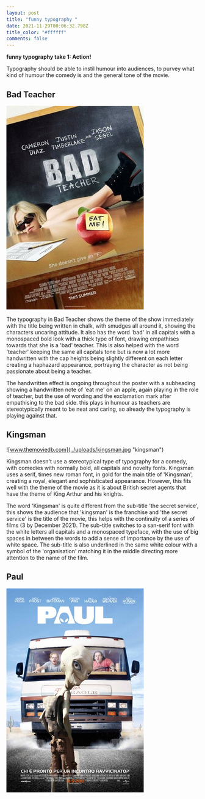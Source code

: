 ```yaml
---
layout: post
title: "funny typography "
date: 2021-11-29T00:06:32.798Z
title_color: "#ffffff"
comments: false
---
```

**funny typography take 1: Action!**

Typography should be able to instil humour into audiences, to purvey what kind of humour the comedy is and the general tone of the movie. 

## Bad Teacher

![movierankings.com](../uploads/badteacher.jpg "bad teacher")

The typography in Bad Teacher shows the theme of the show immediately with the title being written in chalk, with smudges all around it, showing the characters uncaring attitude. It also has the word 'bad' in all capitals with a monospaced bold look with a thick type of font, drawing empathises towards that she is a 'bad' teacher. This is also helped with the word 'teacher' keeping the same all capitals tone but is now a lot more handwritten with the cap heights being slightly different on each letter creating a haphazard appearance, portraying the character as not being passionate about being a teacher.

The handwritten effect is ongoing throughout the poster with a subheading showing a handwritten note of 'eat me' on an apple, again playing in the role of teacher, but the use of wording and the exclamation mark after empathising to the bad side. this plays in humour as teachers are stereotypically meant to be neat and caring, so already the typography is playing against that.  

## Kingsman

![www.themoviedb.com](../uploads/kingsman.jpg "kingsman")

Kingsman doesn't use a stereotypical type of typography for a comedy, with comedies with normally bold, all capitals and novelty fonts. Kingsman uses a serif, times new roman font, in gold for the main title of 'Kingsman', creating a royal, elegant and sophisticated appearance. However, this fits well with the theme of the movie as it is about British secret agents that have the theme of King Arthur and his knights. 

The word 'Kingsman' is quite different from the sub-title 'the secret service', this shows the audience that 'kingsman' is the franchise and 'the secret service' is the title of the movie, this helps with the continuity of a series of films (3 by December 2021). The sub-title switches to a san-serif font with the white letters all capitals and a monospaced typeface, with the use of big spaces in between the words to add a sense of importance by the use of white space. The sub-title is also underlined in the same white colour with a symbol of the 'organisation' matching it in the middle directing more attention to the name of the film.

## Paul

![fanart.tv](../uploads/paul.jpg "paul")